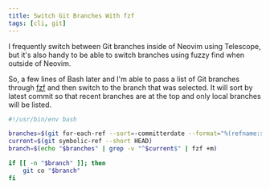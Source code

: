 ```yaml
---
title: Switch Git Branches With fzf
tags: [cli, git]
---
```


I frequently switch between Git branches inside of Neovim using Telescope,
but it's also handy to be able to switch branches using fuzzy find when
outside of Neovim.

So, a few lines of Bash later and I'm able to pass a list of Git branches
through [fzf](https://github.com/junegunn/fzf) and then switch to the
branch that was selected. It will sort by latest commit so that recent
branches are at the top and only local branches will be listed.

```bash showLineNumbers fn
#!/usr/bin/env bash

branches=$(git for-each-ref --sort=-committerdate --format="%(refname:short)" refs/heads/)
current=$(git symbolic-ref --short HEAD)
branch=$(echo "$branches" | grep -v "^$current$" | fzf +m)

if [[ -n "$branch" ]]; then
	git co "$branch"
fi
```
